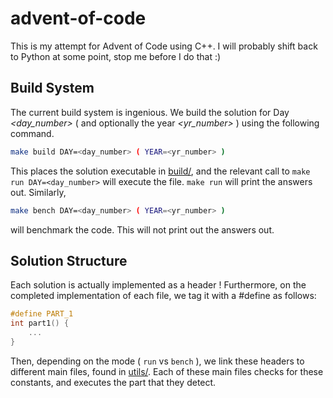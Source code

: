 # advent-of-code
This is my attempt for Advent of Code using C++. I will probably shift back to Python at some point, stop me before I do that :)

## Build System 

The current build system is ingenious. We build the solution for Day _<day_number>_ ( and optionally the year _<yr_number>_ ) using the following command.

```bash 
make build DAY=<day_number> ( YEAR=<yr_number> )
```

This places the solution executable in [build/](build/), and the relevant call to `make run DAY=<day_number>` will execute the file. `make run` will print the answers out. Similarly, 

```bash 
make bench DAY=<day_number> ( YEAR=<yr_number> )
```

will benchmark the code. This will not print out the answers out. 


## Solution Structure 

Each solution is actually implemented as a header ! Furthermore, on the completed implementation of each file, we tag it with a #define as follows: 

```cpp 
#define PART_1
int part1() {
    ...
}
```

Then, depending on the mode ( `run` vs `bench` ), we link these headers to different main files, found in [utils/](utils/). Each of these main files checks for these constants, and executes the part that they detect. 
